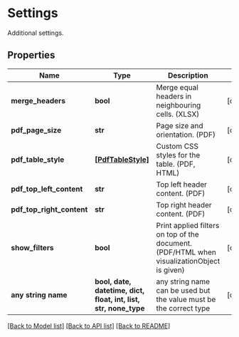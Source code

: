 # Settings

Additional settings.

## Properties
Name | Type | Description | Notes
------------ | ------------- | ------------- | -------------
**merge_headers** | **bool** | Merge equal headers in neighbouring cells. (XLSX) | [optional] 
**pdf_page_size** | **str** | Page size and orientation. (PDF) | [optional] 
**pdf_table_style** | [**[PdfTableStyle]**](PdfTableStyle.md) | Custom CSS styles for the table. (PDF, HTML) | [optional] 
**pdf_top_left_content** | **str** | Top left header content. (PDF) | [optional] 
**pdf_top_right_content** | **str** | Top right header content. (PDF) | [optional] 
**show_filters** | **bool** | Print applied filters on top of the document. (PDF/HTML when visualizationObject is given) | [optional] 
**any string name** | **bool, date, datetime, dict, float, int, list, str, none_type** | any string name can be used but the value must be the correct type | [optional]

[[Back to Model list]](../README.md#documentation-for-models) [[Back to API list]](../README.md#documentation-for-api-endpoints) [[Back to README]](../README.md)


